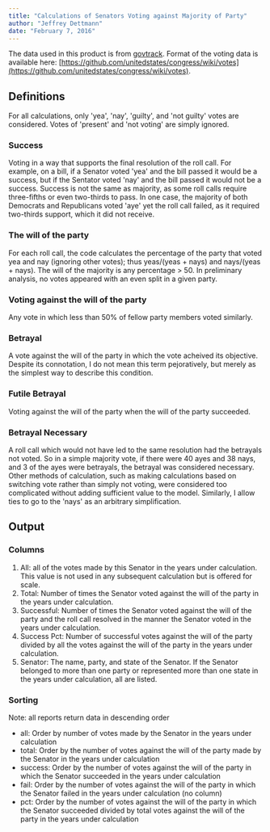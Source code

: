 ```yaml
---
title: "Calculations of Senators Voting against Majority of Party"
author: "Jeffrey Dettmann"
date: "February 7, 2016"
---
```

The data used in this product is from [govtrack](https://www.govtrack.us/developers). Format of the voting data is available here: [https://github.com/unitedstates/congress/wiki/votes](https://github.com/unitedstates/congress/wiki/votes).

## Definitions
For all calculations, only 'yea', 'nay', 'guilty', and 'not guilty' votes are considered. Votes of 'present' and 'not voting' are simply ignored.

### Success
Voting in a way that supports the final resolution of the roll call. For example, on a bill, if a Senator voted 'yea' and the bill passed it would be a success, but if the Sentator voted 'nay' and the bill passed it would not be a success. Success is not the same as majority, as some roll calls require three-fifths or even two-thirds to pass. In one case, the majority of both Democrats and Republicans voted 'aye' yet the roll call failed, as it required two-thirds support, which it did not receive.

### The will of the party
For each roll call, the code calculates the percentage of the party that voted yea and nay (ignoring other votes); thus yeas/(yeas + nays) and nays/(yeas + nays). The will of the majority is any percentage > 50. In preliminary analysis, no votes appeared with an even split in a given party.

### Voting against the will of the party
Any vote in which less than 50% of fellow party members voted similarly.

### Betrayal
A vote against the will of the party in which the vote acheived its objective. Despite its connotation, I do not mean this term pejoratively, but merely as the simplest way to describe this condition.

### Futile Betrayal
Voting against the will of the party when the will of the party succeeded.

### Betrayal Necessary
A roll call which would not have led to the same resolution had the betrayals not voted. So in a simple majority vote, if there were 40 ayes and 38 nays, and 3 of the ayes were betrayals, the betrayal was considered necessary. Other methods of calculation, such as making calculations based on switching vote rather than simply not voting, were considered too complicated without adding sufficient value to the model. Similarly, I allow ties to go to the 'nays' as an arbitrary simplification.

## Output

### Columns
1. All: all of the votes made by this Senator in the years under calculation. This value is not used in any subsequent calculation but is offered for scale.
1. Total: Number of times the Senator voted against the will of the party in the years under calculation.
1. Successful: Number of times the Senator voted against the will of the party and the roll call resolved in the manner the Senator voted in the years under calculation.
1. Success Pct: Number of successful votes against the will of the party divided by all the votes against the will of the party in the years under calculation.
1. Senator: The name, party, and state of the Senator. If the Senator belonged to more than one party or represented more than one state in the years under calculation, all are listed.

### Sorting
Note: all reports return data in descending order

* all: Order by number of votes made by the Senator in the years under calculation
* total: Order by the number of votes against the will of the party made by the Senator in the years under calculation
* success: Order by the number of votes against the will of the party in which the Senator succeeded in the years under calculation
* fail: Order by the number of votes against the will of the party in which the Senator failed in the years under calculation (no column)
* pct: Order by the number of votes against the will of the party in which the Senator succeeded divided by total votes against the will of the party in the years under calculation
